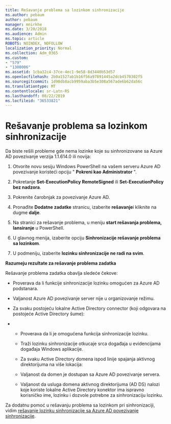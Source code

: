 ```yaml
---
title: Rešavanje problema sa lozinkom sinhronizacije
ms.author: pebaum
author: pebaum
manager: mnirkhe
ms.date: 3/20/2018
ms.audience: Admin
ms.topic: article
ROBOTS: NOINDEX, NOFOLLOW
localization_priority: Normal
ms.collection: Adm_O365
ms.custom:
- "579"
- "1300006"
ms.assetid: 1cba32c4-37ce-4ec1-9e58-8d3440b53d57
ms.openlocfilehash: 2b0a1527ab1b16f56a97891445a2dcb4570302f5
ms.sourcegitcommit: 1d98db8acb9959aba3b5e308a567ade6b62da56c
ms.translationtype: MT
ms.contentlocale: sr-Latn-RS
ms.lasthandoff: 08/22/2019
ms.locfileid: "36533821"
---
```

# <a name="troubleshoot-password-synchronization"></a>Rešavanje problema sa lozinkom sinhronizacije

Da biste rešili probleme gde nema lozinke koje su sinhronizovane sa Azure AD povezivanje verzija 1.1.614.0 ili novija:
  
1. Otvorite novu sesiju Windows PowerShell na vašem serveru Azure AD povezivanje koristeći opciju " **Pokreni kao Administrator** ".

2. Pokretanje **Set-ExecutionPolicy RemoteSigned** ili **Set-ExecutionPolicy bez nadzora**.

3. Pokrenite čarobnjak za povezivanje Azure AD.

4. Pronađite **Dodatne zadatke** stranicu, izaberite **rešavanje**i kliknite na dugme **dalje**.

5. Na stranici za rešavanje problema, u meniju **start rešavanja problema, lansiranje** u PowerShell.

6. U glavnog menija, izaberite opciju **Sinhronizacije rešavanje problema sa lozinkom**.

7. U podmeniju, izaberite **lozinku sinhronizacije ne radi na svim**.

**Razumeju rezultate za rešavanje problema zadatka**
  
Rešavanje problema zadatka obavlja sledeće čekove:
  
- Proverava da li funkcije sinhronizacije lozinku omogućen za Azure AD podstanara.

- Valjanost Azure AD povezivanje server nije u organizovanje režimu.

- Za svaku postojeću lokalne Active Directory connector (koji odgovara na postojeće Active Directory šume):

- 
  - Proverava da li je omogućena funkcija sinhronizacije lozinku.

  - Traži lozinku sinhronizacije otkucaje srca događaja u evidencijama događaja Windows aplikacije.

  - Za svaku Active Directory domena ispod linije spajanja aktivnog direktorijuma na više lokacija:

  - Valjanost da domen je dostupan sa Azure AD povezivanje servera.

  - Valjanost da usluga domena aktivnog direktorijuma (AD DS) nalozi koje koriste lokalne Active Directory konektor ima ispravno korisničko ime, lozinku i dozvole potrebne za sinhronizaciju lozinku.

Za dodatnu pomoć u rešavanju problema sa lozinkom pri sinhronizaciji, vidim [rešavanje lozinku sinhronizacije sa Azure AD povezivanje sinhronizacije](https://docs.microsoft.com/azure/active-directory/connect/active-directory-aadconnectsync-troubleshoot-password-synchronization).
  